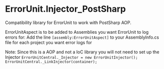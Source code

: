 ﻿# ErrorUnit.Injector_PostSharp
Compatibility library for ErrorUnit to work with PostSharp AOP.

ErrorUnitAspect is to be added to Assemblies you want ErrorUnit to log errors for:
Add the line `[assembly:ErrorUnitAspect]` to your AssemblyInfo.cs file for each project you want error logs for

Note: Since this is a AOP and not a IoC library you will not need to set up the Injector
`ErrorUnitCentral._Injector = new ErrorUnitInjector();
ErrorUnitCentral._LinkInjector(container);`